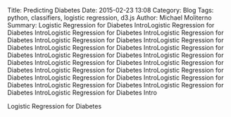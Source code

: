 Title: Predicting Diabetes
Date: 2015-02-23 13:08
Category: Blog
Tags: python, classifiers, logistic regression, d3.js
Author: Michael Moliterno
Summary: Logistic Regression for Diabetes IntroLogistic Regression for Diabetes IntroLogistic Regression for Diabetes IntroLogistic Regression for Diabetes IntroLogistic Regression for Diabetes IntroLogistic Regression for Diabetes IntroLogistic Regression for Diabetes IntroLogistic Regression for Diabetes IntroLogistic Regression for Diabetes IntroLogistic Regression for Diabetes IntroLogistic Regression for Diabetes IntroLogistic Regression for Diabetes IntroLogistic Regression for Diabetes IntroLogistic Regression for Diabetes IntroLogistic Regression for Diabetes IntroLogistic Regression for Diabetes IntroLogistic Regression for Diabetes IntroLogistic Regression for Diabetes IntroLogistic Regression for Diabetes Intro


Logistic Regression for Diabetes
